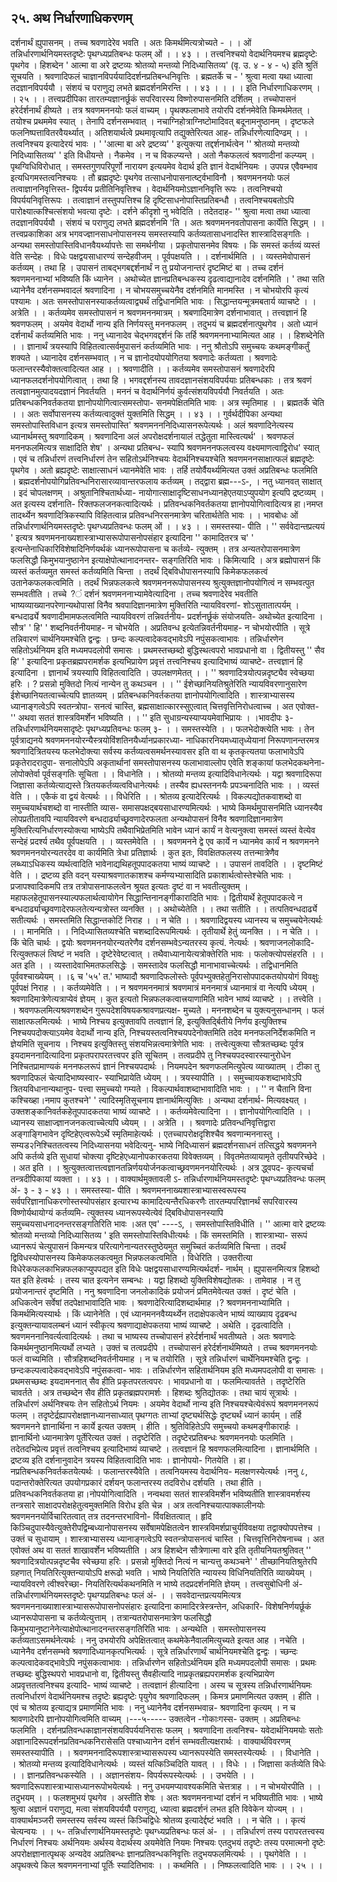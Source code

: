 ## २५. अथ निर्धारणाधिकरणम्
दर्शनार्थं ह्युपासनम् । तच्च श्रवणादेरेव भवति । अतः किमर्थमित्यत्रोच्यते -
। । ओं तन्निर्धारणार्थनियमस्तदृष्टेः पृथग्ध्यप्रतिबन्धः फलम् ओं । । ४३ । ।
तत्त्वनिश्चयो वेदार्थनियमश्च ब्रह्मदृष्टेः पृथगेव । हिशब्देन ' आत्मा वा अरे
द्रष्टव्यः श्रोतव्यो मन्तव्यो निदिध्यासितव्य' (वृ. उ. ४ - ४ - ५) इति श्रुतिं
सूचयति । श्रवणादिफलं चाज्ञानविपर्ययादिदर्शनप्रतिबन्धनिवृत्तिः । ब्रह्मतर्के च -
' श्रुत्वा मत्वा यथा ध्यात्वा तदज्ञानविपर्ययौ ।
संशयं च पराणुद्य लभते ब्रह्मदर्शनमिरन्ति । । ४३ । ।
। । इति निर्धारणाधिकरणम् । । २५ । ।
तत्त्वप्रदीपिका
तारतम्यज्ञानर्छूकं सपरिवारस्य विष्णोरुपासनमिति दर्शितम् । तच्चोपासनं हरेर्दर्शनार्थं
हीष्यते । तत्र श्रवणमननयोः फलं वाच्यम् । पृथक्फलाभावे तयोरपि दर्शनमेवेति किमर्थमेतत् ।
तयोश्च प्रथममेव स्यात् । तेनापि दर्शनसम्भवात् । नचाग्निहोत्राग्निष्टोमादिवत् बदूनामनुष्ठानम् ।
दृष्टफले फलनिष्पत्तावितरवैयर्थ्यात् । अतिशयार्थत्वे प्रथमावृत्यापि तद्युक्तेरित्यत आह-
तन्निर्धारणेत्यादिण्ढम् । । तत्वनिश्चय इत्यादेरयं भावः । ' 'आत्मा बा अरे द्रष्टव्य' ' इत्युक्त्या
तद्दर्शनार्थत्वेन '' श्रोतव्यो मन्तव्यो निदिध्यासितव्य' ' इति विधीयन्ते । नैकमेव । न च
विकल्प्यन्ते । अतो नैकफलत्वं श्रवणादीनां कल्प्यम् । पृथग्विधिविरोधात् । समस्तगुणपरिपूर्णो
नारायण इत्ययमेव वेदार्थ इति ज्ञानं वेदार्थनियमः । उपपन्न एवैवम्भाव इत्यधिगमस्तत्वनिश्चयः ।
तौ ब्रह्मदृष्टेः पृथगेव तत्साधनोपासनार्त्ष्ट्वभाविनौ । श्रवणमननयोः फलं तत्वाज्ञाननिवृत्तिस्त-
द्विपर्यय प्रतीतिनिवृत्तिश्च । वेदार्थनियमोऽज्ञाननिवृत्ति रूपः । तत्वनिश्चयो विपर्ययनिवृत्तिरूपः ।
तत्वाज्ञानं तस्तुपपत्तिश्च हि दृष्टिसाधनोपास्तिप्रतिबन्धौ । तत्वनिश्चयबतोऽपि पारोक्ष्यात्कश्चित्संशयो
भवत्या दृष्टेः । दर्शने कीदृशो नु भवेदिति । तदेतदाह-
'' श्रुत्वा मत्वा तथा ध्यात्वा तदज्ञानविपर्ययौ ।
संशयं च पराणुद्य लभते ब्रह्मदर्शनमि 'ति । अतः श्रवणमननवतोपासना कार्येति सिद्धम् । ।तत्त्वप्रकाशिका
अत्र भगवज्ज्ञानसाधनोपासनस्य समस्तस्यापि कर्तव्यतासाधनादस्ति शास्त्रादिसङ्गतिः ।
अन्यथा समस्तोपास्तिविधानवैयर्थ्यापत्तेः सा समर्थनीया । प्रकृतोपासनमेव विषयः । कि समस्तं
कर्तव्यं व्यस्तं वेति सन्देहः । विधेः पक्षद्वयसाधारण्यं सन्देहवीजम् । पूर्वपक्षयति । । दर्शनार्थमिति । ।
व्यस्तमेवोपासनं कर्तव्यम् । तथा हि । उपासनं ताबद्भगबद्दर्शनार्थं न तु प्रयोजनान्तरं दृष्टमिष्टं बा ।
तच्च दर्शनं श्रवणमननाभ्यां भविष्यति किं ध्यानेन । अथोच्येत ज्ञानप्रतिबन्धकस्य दृढत्वाद्यानादेव
दर्शनमिति । ' तथा सति ध्यानेनैव दर्शनसम्भवादलं श्रवणादिना । न चोभयसमुच्चयेनैव दर्शनमिति
मानमस्ति । न चोभयोरपि कृत्यं पश्यामः । अतः समस्तोपासनस्याकर्तव्यत्वाद्व्यर्थं तद्विधानमिति
भावः । सिद्धान्तयन्मूत्रमबतार्य व्याचष्टे । । अत्रेति । । कर्तव्यमेव समस्तोपासनं न
श्रवणमननमात्रम् । श्रबणादिमात्रेण दर्शनाभावात् । तत्त्वज्ञानं हि श्रवणफलम् । अयमेव वेदार्थो
नान्य इति निर्णयस्तु मननफलम् । तदुभयं च ब्रह्मदर्शनात्पुथगेव । अतो ध्यानं दर्शनार्थं कर्तव्यमिति
भावः । ननु ध्यानादेव चेद्भगवद्दर्शनं कि तर्हि श्रवणमननाभ्यामित्यत आह । । हिशब्देनेति । ।
ज्ञानार्थं त्रयस्यापि विहितत्वात्सर्वमुपासनं कर्तव्यमिति भावः । ननु श्रौतोऽपि समुच्चयः
कथमङ्गीकर्तुं शक्यते । ध्यानादेव दर्शनसम्भवात् । न च ज्ञानोदयोपयोगितया श्रवणादेः कर्तव्यता ।
श्रवणादेः फलान्तरस्यैवोक्तत्वादित्यत आह । । श्रवणादीति । । कर्तव्यमेव समस्तोपासनं
श्रवणादेरपि ध्यानफलदर्शनोपयोगित्वात् । तथा हि । भगवद्दर्शनस्य तावदज्ञानसंशयविपर्ययाः
प्रतिबन्धकाः । तत्र श्रवणं तत्वज्ञानमुत्पादयदज्ञानं निवर्तयति । मननं च वेदार्थनिर्णयं
कुर्वत्संशयविपर्ययौ निवर्तयति । अतः प्रतिबन्धकनिवर्तकतया ज्ञानोपयोगित्वात्समस्तोपा-
सनमपेक्षितमिति भावः । अत्र स्मृतिमाह । । ब्रह्मतर्के चेति । । अतः सर्वोपासनस्य कर्तव्यत्वादुक्तं
युक्तमिति सिद्धम् । । ४३ । ।
गुर्वर्थदीपिका
अन्यथा समस्तोपास्तिविधान इत्यत्र समस्तोपास्ति' श्रवणमनननिदिध्यासनरूपेत्यर्थः ।
अलं श्रवणादिनेत्यस्य ध्यानार्थमस्तु श्रवणादिकम् । श्रवणादिना अलं अपरोक्षदर्शनायालं
तद्धेतुता मास्त्वित्यर्थ' । श्रवणफलं मननफलमित्यत्र साक्षादिति शेष' । अन्यथा प्रतिबन्ध-
स्यापि श्रवणमननफलत्वस्य वक्ष्यमाणत्वाद्विरोध' स्यात् । एवं च तन्निर्धारणं तत्त्वनिर्धारणं
तेन सहितोऽर्थनिश्चयः वेदार्थनिश्चयश्चेति श्रवणमननसाक्षात्फलं ब्रह्मदृष्टेः पृथगेव । अतो
ब्रह्यदृष्टेः साक्षात्साधनं ध्यानमेवेति भावः । तर्हि तयोर्वैयर्थ्यमित्यत उक्तं अप्रतिबन्धः
फलमिति । ब्रह्मदर्शनोपयोगिप्रतिवन्धनिरासारव्यावान्तरफलाय कर्तव्यम् । तद्द्वारा ब्रह्म---ऽ-, । नतु ध्यानवत् साक्षात् । इदं चोपलक्षणम् । अश्रुतानिश्चितार्थध्या-
नायोगात्साक्षादृष्टिसाधनध्यानहेएतयाऽप्युपयोग इत्यपि द्रष्टव्यम् । अत इत्यस्य दर्शनाति-
रिक्तफलजनकत्वादित्यर्थः । प्रतिवन्धकनिवर्तकतया ज्ञानोपयोगित्वादित्यत्र हा।नमप्त
तादर्थ्येन श्रवणादित्रिकस्यापि विहितत्वान्न प्रतिवन्धनिरसनमात्रेण चरितार्थतेति भावः । ।
भावबोधः
ओं तन्निर्धारणार्थनियमस्तदृष्टेः पृथग्ध्यप्रतिवन्धः फलम् ओं । । ४३ । । समस्तस्या-
पीति । '' सर्ववेदान्तप्रत्ययं ' इत्यत्र श्रवणमननाख्यशास्त्राभ्यासरूपोपासनोपसंहार इत्यादिना
'' कामादितरत्र च' ' इत्यन्तेनाधिकारिविशेषादिनिर्णयर्थकं ध्यानरूपोपासना च कर्तव्ये-
त्युक्तम् । तत्र अन्यतरोपासनमात्रेण फलसिद्धौ किमुभयानुष्ठानेन इत्याक्षेपोत्थानादनन्तर-
सङ्गतिरिति भावः । किमित्यादि । अत्र ब्रह्मोपासनं किं व्यस्तं कर्तव्यमुत समस्तं
कर्तव्यमिति चिन्ता । तदर्थं द्बिविधोपासनस्यापि किमेकफलकत्वं उतानेकफलकत्वमिति ।
तदर्थं भिन्नफलकत्वे श्रवणमननरूपोपासनस्य श्रुत्युक्तज्ञानोपयोगित्वं न सम्भवत्पुत
सम्भवतीति । तच्चे ?ं दर्शनं श्रवणमननाभ्यामेवेत्यादिना । तच्च श्रवणादेरेव भवतीति
भाष्यव्याख्यानपरेणान्यथोपासां विनैव श्रवपादिज्ञानमात्रेण मुक्तिरिति न्यायविवरणां-
शोऽसुतातात्पर्यम् । बन्धदार्ढ्ये श्रवणादीमामफलत्वमिति न्यायविवरणं तन्निवर्तनीय-
प्रदर्शनर्छूकं संयोजयति- अथोच्येत इत्यादिना । सौत्र' ' हि' ' शब्दनिवर्तनीयमाह- न
चोभयेति । अप्रतिवन्ध इत्येतन्निवर्तनीयमाह- न चोभयोरपीति । सूत्रे तन्निवारणं
चार्थनियमश्चेति द्वन्द्वः । छन्दः कल्पत्वादेकवद्भावेऽपि नपुंसकत्वाभावः । तन्निर्धारणेन
सहितोऽर्थनियम इति मध्यमपदलोपी समासः । प्रथमस्तच्छब्दो बुद्धिस्थत्वपरो भावप्रधानो
वा । द्वितीयस्तु '' सैव हि' ' इत्यादिना प्रकृतब्रह्मपरामर्शक इत्यभिप्रायेण प्रवृत्तं तत्त्वनिश्चय
इत्यादिभाष्यं व्याचष्टे- तत्त्वज्ञानं हि इत्यादिना । ज्ञानार्थं त्रयस्यापि विहितत्वादिति ।
उपलक्षणमेतत् । ।
'' श्रवणादित्रयोत्पन्नदृष्ट्यैव स्वेच्छया हरिः ।
? प्रसन्नो मुक्तिदो नित्यं नान्येन तु कथञ्चन । । ''
ईशेच्छानियतिश्रुतेरिति न्यायविवरणानुसारेण ईशेच्छानियतत्वाच्चेत्यपि ज्ञातव्यम् ।
प्रतिबन्धकनिवर्तकतया ज्ञानोपयोगित्वादिति । शास्त्राभ्यासस्य ध्यानाङ्गत्वेऽपि स्वतन्त्रोपा-
सनत्वं चास्ति, ब्रह्मसाक्षात्कारस्सुएत्वात् चित्तवृत्तिनिरोधत्वाच्च । अत एवोक्त-
'' अथवा सततं शास्त्रविमर्शेन भविष्यति । । '' इति सुधाग्रन्यस्याप्ययमेवाभिप्रायः । ।भावदीपः
३- तन्निर्धारणार्थनियमसादृष्टेः पृथग्ध्यप्रतिवन्धः फलम् ३- । । समस्तस्येति । ।
फलभेदोक्त्येति भावः । तेन पूर्वत्राद्यनये श्रवणमननयोरन्यैस्त्रयोविंशतिनयैर्ध्यानप्रकारध्या-
नाधिकारनियमध्यातृध्येयानां निरूपणानन्तरमत्र श्रवणादित्रितयस्य फलभेदोक्त्या सर्वस्य
कर्तव्यत्वसमर्थनस्यावसर इति वा थ कृतकृत्यतया फलाभावेऽपि प्रकृतेरादरादुपा-
सनालोपेऽपि अकृतार्थानां समस्तोपासनस्य फलाभावाल्लोप एवेति शङ्कायां फलभेदकथनेना-
लोपोक्तेर्वा पूर्वसङ्गतिः सूचिता । । विधानेति । । श्रोतव्यो मन्तव्य इत्यादिविधानेत्यर्थः । यद्वा
श्रवणादिरूपा जिज्ञासा कर्तव्येत्याद्यस्ते त्रितयकर्तव्यत्वविधानेत्यर्थः । तस्यैव ह्यधस्तननयैः
प्रपञ्चनादिति भावः । । व्यस्तं वेति । । एकैकं वा द्वयं वेत्यर्थः ।। विधेरिति । । श्रोतव्य
इत्यादेरित्यर्थः । विकल्पद्योतकवाशब्दो वा समुच्चयार्थचशब्दो वा नास्तीति व्यास-
समासपक्षद्बयसाधारण्यमित्यर्थः । भाष्ये किमर्थमुपासनमिति ध्यानस्यैव लोपप्रतीतावपि
न्यायविवरणे बन्धदार्ढ्याच्छ्रवणादेरफलता अन्यथोपासनं विनैव श्रवणादिज्ञानमात्रेण
मुक्तिरित्यनिर्धारणस्योक्त्या भाष्येऽपि तथैवाभिप्रेतमिति भावेन ध्यानं कार्यं न वेत्यनुक्त्वा
समस्तं व्यस्तं वेत्येव सन्देहं प्रदर्श्य तथैव पूर्वपक्षयति । । व्यस्तमेवेति । । श्रवणमनने द्वे एव
कार्ये न ध्यानमेव कार्यं न श्रवणमनने श्रवणमननयोरन्यतरदेव वा कार्यमिति त्रेधा
प्रतिज्ञार्थः । कुत इतः, विवक्षितफलस्य तत्तन्मात्रेणैव लब्ध्याऽधिकस्य व्यर्थत्वादिति
भावेनाद्यथिहतूपपादकतया भाष्यं व्याचष्टे । । उपासनं तावदिति । । दृष्टमिष्टं वेति । । द्रष्टव्य
इति वदन् यस्याश्रवणातकाशश्च कर्मण्यभ्यासादिति प्रकाशार्थत्वोस्तेश्चेति भावः ।
प्रजापश्वादिकमपि तत्र तत्रोपासनाफलत्वेन श्रूयत इत्यतः दृष्टं वा न भवतीत्युक्तम् ।
महाफलहेतूपासनस्याल्पफलार्थत्वायोगेन सिद्धान्तिनानङ्गीकारादिति भावः । द्वितीयार्थे
हेतूपपादकत्वे न बन्धदार्ढ्याच्छ्रवणादेरफलतेत्यन्यत्रोस्त व्यनक्ति । । अथोच्येतेति । । तथा
सतीति । । तत्पतिवन्धदार्ढ्ये सतीत्यर्थः । समस्तमिति सिद्धान्तकोटिं निराह । । न चेति । ।
श्रवणादिद्वयस्य ध्यानस्य च समुच्चयेनेत्यर्थः । । मानमिति । । निदिध्यासितव्यश्चेति
चशब्दादिरूपमित्यर्थः । तृतीयार्थे हेतुं व्यनक्ति । । न चेति । । किं चेति चार्थः । द्वयोः
श्रवणमननयोरन्यतरेणैव दर्शनसम्भवेऽन्यतरस्य कृत्यं. नेत्यर्थः । श्रवणाजनलोकादि-
रित्युक्तफलं त्विष्टं न भवति । दृष्टेरेवेष्टत्वात् । तथैवाध्यानायेत्यत्रोक्तेरिति भावः ।
फलोक्त्योपसंहरति । । अत इति । । व्यस्तादेवाभिमतफलसिद्धेः । समस्तादेव फलसिद्धौ
मानाभावाच्चेत्यर्थः । तद्विधानमिति पूर्ववश्चाख्येयम् । ।६ च '५५' त.'
भाष्यादौ श्रवणादिफलोस्तेः पूर्वपभ्युक्तहेतुनिरासोपपादकतयोपयोगं विवक्षुः पूर्वपक्षं
निराह । । कर्तव्यमेवेति । । न श्रवणमननमात्रं श्रवणमात्रं मननमात्रं ध्यानमात्रं वा नेत्यपि
ध्येयम् । श्रवणादिमात्रेणेत्यत्राप्येवं ज्ञेयम् । कुत इत्यतो भिन्नफलकत्वात्त्रयाणामिति भावेन
भाष्यं व्याचष्टे । । तत्त्वेति । । श्रवणफलमित्यश्रवणशब्देन गुरूपदेशविषयकश्रावणप्रत्यक्ष-
मुच्यते । मननशब्देन च युक्त्यनुसन्धानम् । फलं साक्षात्फलमित्यर्थः । भाष्ये निश्चय
इत्युक्तावपि तत्वज्ञानं हि, इत्युक्तिर्द्बितीये निर्णय इत्युक्तिश्च निश्चयपदोक्त्याऽयमेव
वेदार्थो नान्य इति, निश्चयस्तत्वनिश्चयपदेनोक्तमिति तदेव मननफलनिर्देशकमिति न
ज्ञेयमिति सूचनाय । निश्चय इत्युक्तिस्तु संशयभिन्नत्वमात्रेणेति भावः । तत्त्वेत्युक्त्या
सौत्रतच्छब्दः पूर्वत्र इयदामननादित्यादिना प्रकृतपरापरतत्त्वपर इति सूचितम् । तत्वप्रदीपे तु
निश्चयपदस्वारस्यानुरोधेन निश्चितप्रामाण्यकं मननफलरूपं ज्ञानं निश्चयपदार्थः ।
नियमपदेन श्रवणफलमित्युपेत्य व्याख्यातम् । टीका तु श्रवणादिफलं चेत्यादिभाष्यस्वार-
स्याभिप्रायेति ध्येयम् । । त्रयस्यापीति । । समुच्चायकशब्दाभावेऽपि त्रितयविधानान्यथानुप-
पत्त्वा समुच्चयो गम्यते । विकल्पार्थवाशब्दाभावादिति भावः । । '' न चैतानि विना
कश्चिख्हा।नमाप कुतश्चने' ' त्यादिस्मृतिसूचनाय ज्ञानार्थमित्युक्तिः । अन्यथा दर्शनार्थ-
मित्यवक्ष्यत् । उक्तशङ्कानिवर्तकहेतूपपादकतया भाष्यं व्याचष्टे । । कर्तव्यमेवेत्यादिना । ।
ज्ञानोपयोगित्वादिति । । ध्यानस्य साक्षाज्ज्ञानजनकत्वाच्चेत्यपि ध्येयम् । । अत्रेति । ।
श्रवणादेः प्रतिवन्धनिवृत्तिद्वारा अङ्गाङ्गिभावेन दृष्टिहेएत्वरूपेऽर्थे स्मृतिमाहेत्यर्थः ।
एतच्चापरोक्षदृशिश्चैव श्रवणान्मननास्तु । सम्यड२निश्चिततत्वस्य निदिध्यासनया भवेदित्यनु-
भाष्ये निदिध्यासनं ब्रह्मदर्शनसाधनं तत्सिद्धये श्रवणमनने अपि कर्तव्ये इति सुधायां
चोक्त्या दृष्टिहेएध्यानोपकारकतया विवेक्तव्यम् । विवृतमेतव्यायामृते तृतीयपरिच्छेदे । । अत
इति । । श्रुत्युक्तत्वात्तत्वज्ञानतन्निर्णययोर्जनकत्वाच्छ्रवणमननयोरित्यर्थः । अत्र द्ध्वपद-
कृत्यचर्चा तन्त्रदीपिकायां व्यक्ता । । ४३ । ।
वाक्यार्थमुक्तावली
ऽ- तन्निर्धारणार्थनियमस्तदृष्टेः पृथग्ध्यप्रतिवन्धः फलम् अं- ३ - ३ - ४३ । । समस्तस्या-
पीति । श्रवणमननाख्यशास्त्राभ्यासस्वरूपस्य सर्वपरिज्ञानाधिकरणोस्तस्योपसंहार इत्यारभ्य
कामादित्यन्तैरधिकरणैः तारतम्यपरिज्ञानर्थं सपरिवारस्य विष्णोर्यथायोग्यं कर्तव्यमि-
त्युक्तस्य ध्यानरूपस्येत्येवं द्बिविधोपासनस्यापि समुच्चयसाधनादनन्तरसङ्गतिरिति भावः ।अत एव' ----ऽ, । समस्तोपास्तिविधीति । '' आत्मा वारे द्रष्टव्यः श्रोतव्यो
मन्तव्यो निदिध्यासितव्य ' इति समस्तोपास्तिविधीत्यर्थः । किं समस्तमिति । शास्त्राभ्या-
सरूपं ध्यानरूपं चेत्युपासनं किमन्यत्र परित्यागेनान्यतरस्तुष्ठेयमुत समुच्चितं कर्तव्यमिति
चिन्ता । तदर्थं द्विविधस्योपासनस्य किमेकफलकत्वमुत भिन्नफलकत्वमिति । विधेरिति ।
उक्तरीत्या विधेरेकफलकाभिन्नफलकाप्युपपद्यत इति विधेः पक्षद्वयसाधारण्यमित्यर्थदर्श-
नार्थम् । ह्युपासनमित्यत्र हिशब्दो यत इति हेत्वर्थः । तस्य चात इत्यनेन सम्बन्धः । यद्वा
हिशब्दो युक्तिविशेषद्योतकः । तामेवाह । न तु प्रयोजनान्तरं दृष्टमिति । ननु श्रवणादिना
जनलोकादिकं प्रयोजनं प्रमितमेवेत्यत उक्तं । दृष्टं चेति । अधिकत्वेन सर्वेषां
तदपेक्षाभावादिति भावः । श्रवणादेरित्यादिशब्दार्थमाह ।? श्रवणमननाभ्यामिति ।
किमर्थमित्यस्यार्थः । किं ध्यानेनेति । एवं ध्यानमननवैय्यर्थ्येन तदाक्षेपकत्वेन भाष्यं
व्याख्याय दृढबन्ध इत्युक्तन्यायावलम्बनं ध्यानं स्वीकृत्य श्रवणाद्याक्षेपकतया भाष्यं
व्याचष्टे । अथेति । दृढत्वादिति । श्रवणमननानिवर्त्यत्वादित्यर्थः । तथा च भाष्यस्य
तच्चोपासनं हरेर्दर्शनार्थं भवतीष्यते । अतः श्रवणादेः किमर्थमनुष्ठानमित्यर्थो लभ्यते । उक्तं
च तत्वप्रदीपे । तच्चोपासनं हरेर्दर्शनार्थमिष्यते । तच्च श्रवणमननयोः फलं वाच्यमिति ।
सौत्रहिशब्दनिवर्तनीयमाह । न च तयोरिति ।
सूत्रे तन्निर्धारणं चार्थेनियमश्चेति द्वन्द्वः । छन्दःकल्पत्वादेकवद्भावेऽपि नपुंसकत्वा-
भावः । तन्निर्धारणेन सहितार्थनियम इति मध्यमपदलोपी वा समासः । प्रथमसच्छब्दः
इयदामननात् सैव हीति प्रकृतपरतत्वपरः । भावप्रधानो वा । फलमित्यावर्तते । तदृष्टेरिति
चावर्तते । अत्र तच्छब्देन सैव हीति प्रकृतब्रह्मपरामर्शः । हिशब्दः श्रुतिद्योतकः । तथा चायं
सूत्रार्थः । तन्निर्धारणं अर्थनिश्चयः तेन सहितोऽर्थ नियमः । अयमेव वेदार्थो नान्य इति
निश्चयश्चेत्येवंरूपं श्रवणमननरूपं फलम् । तदृष्टेर्द्रह्यापरोक्षज्ञानध्यानसाध्यात् पृथग्गतः
ताभ्यां दृष्ट्यर्थसिद्धेः दृष्ट्यर्थं ध्यानं कार्यम् । तर्हि श्रवणमनने ज्ञानार्थिना न कार्ये इत्यत
उक्तम् । हीति । श्रुतिविहितेऽपि समुच्चयो कथमङ्गीकारार्हः । ज्ञानार्थिनो ध्यानमात्रेण
पूर्तेरित्यत उक्तं । तदृष्टेरिति । तदृष्टेरप्रतिबन्धः श्रवणमननयोः फलमिति । तदेतदभिप्रेत्य
प्रवृत्तं तत्वनिश्चय इत्यादिभाष्यं व्याचष्टे । तत्वज्ञानं हि श्रवणफलमित्यादिना ।
ज्ञानार्थमिति । द्रष्टव्य इति दर्शनानुवादेन त्रयस्य विहितत्वादिति भावः । ज्ञानोपयो-
गितयेति । हा।नप्रतिबन्धकनिवर्तकतयेत्यर्थः । फलान्तरस्यैवेति । तत्वनियमस्य वेदार्थनिय-
मलक्षणस्येत्यर्थः ।ननु ८, पदान्तरोक्तेरित्यत उपयोगप्रकारं दर्शयन् फलान्तरस्य तदविरोध
दर्शयति । तथा हीति । प्रतिवन्धकनिवर्तकतया हा।नोपयोगित्वादिति । नन्वथवा सततं
शास्त्रविमर्शेन भविष्यतीति शास्त्रावमर्शस्य तन्त्रसारे साक्षादपरोक्षहेतुत्वमुक्तमिति विरोध इति
चेन्न । अत्र तत्वनिश्चयात्पाक्कालीनयोः श्रवणमननयोर्विचारितत्वात् तत्र तदनन्तरभाविनो-
र्विवक्षितत्वात् । हृदि किञ्चिदुपास्यैवेत्युक्तेरीपद्विम्बध्यानोपासनस्य सर्वेषामपेक्षितत्वेन
शास्त्रविमर्शप्राचुर्यविवक्षया तद्वाक्योपपत्तेश्च । उक्तं च सुधायाम् । शास्त्राभ्यासस्य
ध्यानाङ्गत्वेऽपि स्वतन्त्रोपासनत्वं चास्ति । चित्तवृत्तिनिरोषनाच्च । अत एवोक्तं अथ वा
सततं शाखावर्शेन भविष्यतीति । अत्र हिशब्देन सौत्रेणात्मा वारे इति तृतीयनियतश्रुतिवत्
'' श्रवणादित्रयोत्पन्नदृष्टचैव स्वेच्छया हरिः । प्रसन्नो मुक्तिदो नित्यं न चान्यत्तु कथञ्चने' '
तीच्छानियतिश्रुतेरपि ग्रहणात् नियतिरित्युक्तन्यायोऽपि क्षरूढो भवति । भाष्ये
नियतिरिति न्यायस्य विधिनियतिरिति व्याख्येयम् । न्यायविवरणे त्वीश्वरेच्छा-
नियतिरित्यर्थकथनमिति न भाष्ये तदप्रदर्शनमिति ज्ञेयम् ।
तत्त्वसुबोधिनी
अं- तन्निर्धारणार्थनियमस्तदृष्टेः पृथग्यप्रतिबन्धः फलं अं- । । सववेदान्तप्रत्ययमित्यत्र
श्रवणमननाख्याशास्त्राभ्यासरूपोपासनोपसंहारः इत्यादिना कामादिरत्रेस्त्रन्तेन, अधिकारि-
विशेषनिर्णयर्छूकं ध्यानरूपोपासना च कर्तव्येत्युत्ताम् । तत्रान्यतरोपासनमात्रेण फलसिद्धौ
किमुभयानुष्टानेनेत्याक्षेपोत्थानादनन्तरसङ्गतिरिति भावः । अन्यथेति । समस्तोपासनस्य
कर्तव्यताऽसमर्थनेत्यर्थः । ननु उभयोरपि अपेक्षितत्वात् कथमेकेनैवालमित्युच्यते इत्यत
आह । नचेति । ध्यानेनैव दर्शनसम्भवे श्रवणादिध्यानकृत्पभित्यर्थः । सूत्रे तन्निर्धारणार्थं
चार्थनियमश्चेति द्वन्द्वः । च्छन्दः कल्पत्वादेकवद्भावेऽपि नपुंसकत्वाभावः । तन्निर्धारणेन
सहितोऽर्थनियम इति मध्यमपदलोपी समासः । प्रथमः तच्छब्दः बुद्धिस्थपरो भावप्रधानो
वा, द्वितीयस्तु सैवहीत्यादि नाप्रकृतब्रह्यपरामर्शक इत्यभिप्रायेण अप्रवृत्ततत्वनिश्चय इत्यादि-
भाष्यं व्याचष्टे । तत्वज्ञानं हीत्यादिना । अस्य च सूत्रस्य तन्निर्धारणार्थनियमः तत्वनिर्धारणं
वेदार्थनियमश्च तदृष्टेः ब्रह्यदृष्टेः पृयुगेव श्रवणादिफलम् । किमत्र प्रमाणमित्यत उक्तम् ।
हीति । एवं च श्रोतव्य इत्याद्यत्र प्रमाणमिति भावः । ननु ध्यानेनैव दर्शनसम्भवान्न-
श्रवणादिना कृत्यम् । न च श्रावणादेरपि ज्ञानोपयोगित्वमिति वाच्यम् ।---५----- उक्तत्वेन -गोकाःगस्स- उक्तम् । अप्रतिबन्धः
फलमिति । दर्शनप्रतिवन्धकाज्ञानसंशयविपर्ययनिरासः फलम् । श्रवणादिना तत्वनिश्च-
यवेदार्थनियमयोः सतोः अज्ञानादिरूपदर्शनप्रतिवन्धकनिरासेसति पश्चाध्यानेन दर्शनं
सम्भवतीत्यक्षरार्थः ।
वाक्यार्थविवरणम्
समस्तस्यापीति । । श्रवणमननादिरूपशास्त्राभ्यासरूपस्य ध्यानरूपस्येति समस्तस्येत्यर्थः
। । विधानेति । । श्रोतव्यो मन्तव्य इत्यादिविधानेत्यर्थः । व्यस्तं यत्किञ्चिदिति यावत् । ।
विधेः । । जिज्ञासा कर्तव्येति विधेः । । ज्ञानप्रतिवन्धकस्येति । । अज्ञानसंशय-
विपर्यरूपस्येत्यर्थः । । उभयेति । । श्रवणादिरूपशास्त्राभ्यासध्यानरूपोभयेत्यर्थः । ननु
उभयमप्यावश्यकमिति चेत्तत्राह । । न चोभयोरपीति । । तदुभयम् । । फलशमुभयं पृथगेव ।
अस्तीति शेषः । अतः श्रवणमननाभ्यां दर्शनं न भविष्यतीति भावः । भाष्ये श्रुत्वा अज्ञानं
पराणुद्य, मत्वा संशयविपर्ययौ पराणुद्य, ध्यात्वा ब्रह्मदर्शनं लभत इति विवेकेन योज्यम् । ।
वाक्यार्थमञ्जरी
समस्तस्य सर्वस्य व्यस्तं किञ्चिद्विधेः श्रोतव्य इत्यादेर्द्दष्टं भवति । । न चेति । । कृत्यं
चेत्यन्वयः । ।
५- तन्निर्धारणार्थनियमस्तदृष्टेः पृथग्ध्यप्रतिबन्धः फलं अं- । । तन्निर्धारणं तस्य
परापरतत्त्वस्य निर्धारणं निश्चयः अर्थनियमः अर्थस्य वेदार्थस्य अयमेवेति नियमः निश्चयः
एतदुभयं तदृष्टेः तस्य परमात्मनो दृष्टेः अपरोक्षज्ञानात्पृथक् अन्यदेव अप्रतिबन्धः
ज्ञानप्रतिवन्धकनिवृत्तिः तदुभयफलमित्यर्थः । । पृथगेवेति । । अपृथक्त्ये किल श्रवणमननाभ्यां
पूर्तिः स्यादितिभावः । । कथमिति । । निष्फलत्वादिति भावः । । २५ । ।
